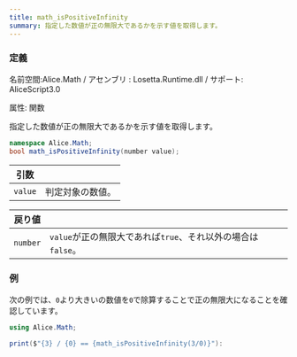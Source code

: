 ```yaml
---
title: math_isPositiveInfinity
summary: 指定した数値が正の無限大であるかを示す値を取得します。
---
```


### 定義
名前空間:Alice.Math / アセンブリ : Losetta.Runtime.dll / サポート: AliceScript3.0

属性: 関数

指定した数値が正の無限大であるかを示す値を取得します。

```cs title="AliceScript"
namespace Alice.Math;
bool math_isPositiveInfinity(number value);
```

|引数| |
|-|-|
|`value`|判定対象の数値。|

|戻り値| |
|-|-|
|`number`|`value`が正の無限大であれば`true`、それ以外の場合は`false`。|

### 例
次の例では、`0`より大きいの数値を`0`で除算することで正の無限大になることを確認しています。

```cs title="AliceScript"
using Alice.Math;

print($"{3} / {0} == {math_isPositiveInfinity(3/0)}"):
```